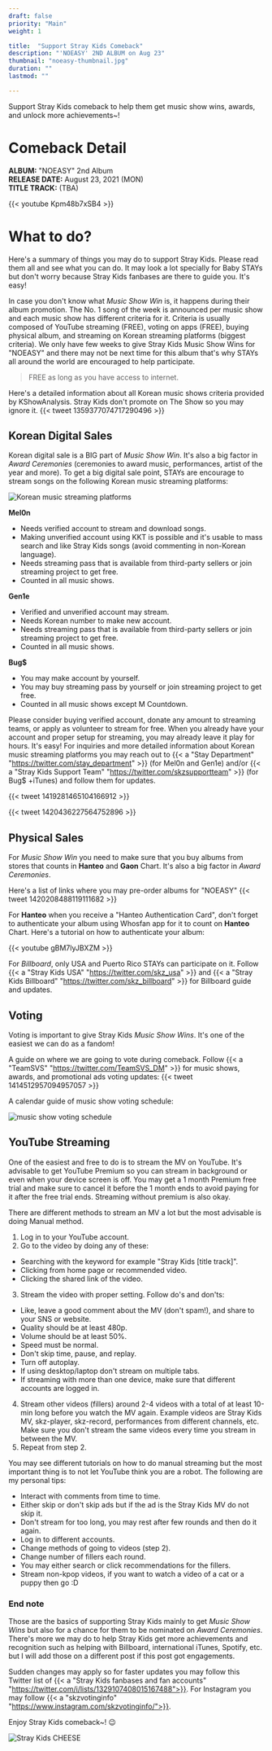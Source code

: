 ```yaml
---
draft: false
priority: "Main"
weight: 1

title:  "Support Stray Kids Comeback"
description: "'NOEASY' 2ND ALBUM on Aug 23"
thumbnail: "noeasy-thumbnail.jpg"
duration: ""
lastmod: ""

---
```

Support Stray Kids comeback to help them get music show wins, awards, and unlock more achievements~!

# Comeback Detail
**ALBUM:** "NOEASY" 2nd Album  
**RELEASE DATE:** August 23, 2021 (MON)  
**TITLE TRACK:** (TBA)

{{< youtube Kpm48b7xSB4 >}}

# What to do?
Here's a summary of things you may do to support Stray Kids. Please read them all and see what you can do. It may look a lot specially for Baby STAYs but don't worry because Stray Kids fanbases are there to guide you. It's easy!


In case you don't know what *Music Show Win* is, it happens during their album promotion. The No. 1 song of the week is announced per music show and each music show has different criteria for it. Criteria is usually composed of YouTube streaming (FREE), voting on apps (FREE), buying physical album, and streaming on Korean streaming platforms (biggest criteria). We only have few weeks to give Stray Kids Music Show Wins for "NOEASY" and there may not be next time for this album that's why STAYs all around the world are encouraged to help participate.

> FREE as long as you have access to internet.

Here's a detailed information about all Korean music shows criteria provided by KShowAnalysis. Stray Kids don't promote on The Show so you may ignore it.
{{< tweet 1359377074717290496 >}}

## Korean Digital Sales
Korean digital sale is a BIG part of *Music Show Win*. It's also a big factor in *Award Ceremonies* (ceremonies to award music, performances, artist of the year and more). To get a big digital sale point, STAYs are encourage to stream songs on the following Korean music streaming platforms:

![Korean music streaming platforms](images/melon-genie-bugs.jpg)

**Mel0n**
- Needs verified account to stream and download songs.
- Making unverified account using KKT is possible and it's usable to mass search and like Stray Kids songs (avoid commenting in non-Korean language).
- Needs streaming pass that is available from third-party sellers or join streaming project to get free.
- Counted in all music shows.

**Gen1e**
- Verified and unverified account may stream.
- Needs Korean number to make new account.
- Needs streaming pass that is available from third-party sellers or join streaming project to get free.
- Counted in all music shows.

**Bug$**
- You may make account by yourself.
- You may buy streaming pass by yourself or join streaming project to get free.
- Counted in all music shows except M Countdown.

Please consider buying verified account, donate any amount to streaming teams, or apply as volunteer to stream for free. When you already have your account and proper setup for streaming, you may already leave it play for hours. It's easy! For inquiries and more detailed information about Korean music streaming platforms you may reach out to {{< a "Stay Department" "https://twitter.com/stay_department" >}} (for Mel0n and Gen1e) and/or {{< a "Stray Kids Support Team" "https://twitter.com/skzsupportteam" >}} (for Bug$ +iTunes) and follow them for updates.

{{< tweet 1419281465104166912 >}}

{{< tweet 1420436227564752896 >}}

## Physical Sales
For *Music Show Win* you need to make sure that you buy albums from stores that counts in **Hanteo** and **Gaon** Chart. It's also a big factor in *Award Ceremonies*.

Here's a list of links where you may pre-order albums for "NOEASY"
{{< tweet 1420208488119111682 >}}

For **Hanteo** when you receive a "Hanteo Authentication Card", don't forget to authenticate your album using Whosfan app for it to count on **Hanteo** Chart. Here's a tutorial on how to authenticate your album:

{{< youtube gBM7lyJBXZM >}}

For *Billboard*, only USA and Puerto Rico STAYs can participate on it. Follow {{< a "Stray Kids USA" "https://twitter.com/skz_usa" >}} and {{< a "Stray Kids Billboard" "https://twitter.com/skz_billboard" >}} for Billboard guide and updates.



## Voting
Voting is important to give Stray Kids *Music Show Wins*. It's one of the easiest we can do as a fandom!

A guide on where we are going to vote during comeback. Follow {{< a "TeamSVS" "https://twitter.com/TeamSVS_DM" >}} for music shows, awards, and promotional ads voting updates:
{{< tweet 1414512957094957057 >}}

A calendar guide of music show voting schedule:

![music show voting schedule](images/voting-sched.png)

## YouTube Streaming
One of the easiest and free to do is to stream the MV on YouTube. It's advisable to get YouTube Premium so you can stream in background or even when your device screen is off. You may get a 1 month Premium free trial and make sure to cancel it before the 1 month ends to avoid paying for it after the free trial ends. Streaming without premium is also okay.

There are different methods to stream an MV a lot but the most advisable is doing Manual method.
1. Log in to your YouTube account.
2. Go to the video by doing any of these:
 - Searching with the keyword for example "Stray Kids [title track]".
 - Clicking from home page or recommended video.
 - Clicking the shared link of the video.
3. Stream the video with proper setting. Follow do's and don'ts:
 - Like, leave a good comment about the MV (don't spam!), and share to your SNS or website.
 - Quality should be at least 480p.
 - Volume should be at least 50%.
 - Speed must be normal.
 - Don't skip time, pause, and replay.
 - Turn off autoplay.
 - If using desktop/laptop don't stream on multiple tabs.
 - If streaming with more than one device, make sure that different accounts are logged in.
4. Stream other videos (fillers) around 2-4 videos with a total of at least 10-min long before you watch the MV again. Example videos are Stray Kids MV, skz-player, skz-record, performances from different channels, etc. Make sure you don't stream the same videos every time you stream in between the MV.
5. Repeat from step 2.

You may see different tutorials on how to do manual streaming but the most important thing is to not let YouTube think you are a robot. The following are my personal tips:
- Interact with comments from time to time.
- Either skip or don't skip ads but if the ad is the Stray Kids MV do not skip it.
- Don't stream for too long, you may rest after few rounds and then do it again.
- Log in to different accounts.
- Change methods of going to videos (step 2).
- Change number of fillers each round.
- You may either search or click recommendations for the fillers.
- Stream non-kpop videos, if you want to watch a video of a cat or a puppy then go :D


### End note
Those are the basics of supporting Stray Kids mainly to get *Music Show Wins* but also for a chance for them to be nominated on *Award Ceremonies*. There's more we may do to help Stray Kids get more achievements and recognition such as helping with Billboard, international iTunes, Spotify, etc. but I will add those on a different post if this post got engagements.

Sudden changes may apply so for faster updates you may follow this Twitter list of {{< a "Stray Kids fanbases and fan accounts" "https://twitter.com/i/lists/1329107408015167488">}}. For Instagram you may follow {{< a "skzvotinginfo" "https://www.instagram.com/skzvotinginfo/">}}.

Enjoy Stray Kids comeback~! :wink:

![Stray Kids CHEESE](images/skz-cheese.jpg)
